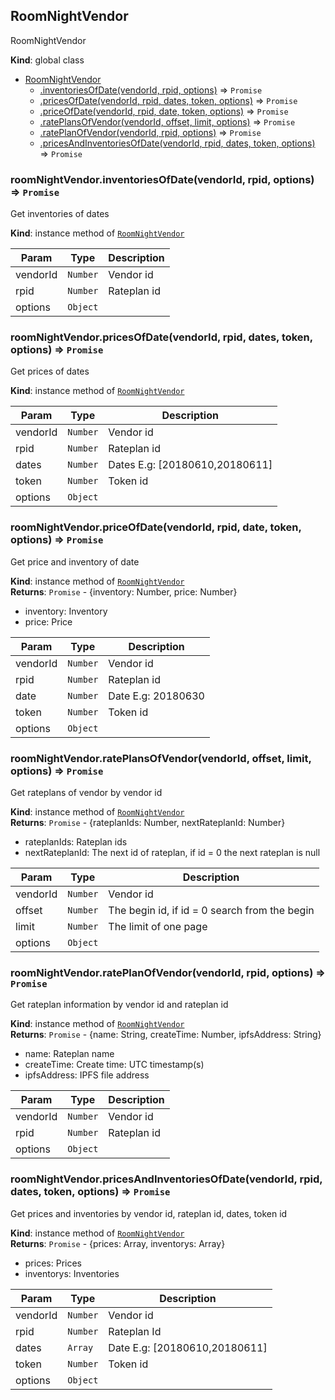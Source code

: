 <a name="RoomNightVendor"></a>

## RoomNightVendor
RoomNightVendor

**Kind**: global class  

* [RoomNightVendor](#RoomNightVendor)
    * [.inventoriesOfDate(vendorId, rpid, options)](#RoomNightVendor+inventoriesOfDate) ⇒ <code>Promise</code>
    * [.pricesOfDate(vendorId, rpid, dates, token, options)](#RoomNightVendor+pricesOfDate) ⇒ <code>Promise</code>
    * [.priceOfDate(vendorId, rpid, date, token, options)](#RoomNightVendor+priceOfDate) ⇒ <code>Promise</code>
    * [.ratePlansOfVendor(vendorId, offset, limit, options)](#RoomNightVendor+ratePlansOfVendor) ⇒ <code>Promise</code>
    * [.ratePlanOfVendor(vendorId, rpid, options)](#RoomNightVendor+ratePlanOfVendor) ⇒ <code>Promise</code>
    * [.pricesAndInventoriesOfDate(vendorId, rpid, dates, token, options)](#RoomNightVendor+pricesAndInventoriesOfDate) ⇒ <code>Promise</code>

<a name="RoomNightVendor+inventoriesOfDate"></a>

### roomNightVendor.inventoriesOfDate(vendorId, rpid, options) ⇒ <code>Promise</code>
Get inventories of dates

**Kind**: instance method of [<code>RoomNightVendor</code>](#RoomNightVendor)  

| Param | Type | Description |
| --- | --- | --- |
| vendorId | <code>Number</code> | Vendor id |
| rpid | <code>Number</code> | Rateplan id |
| options | <code>Object</code> |  |

<a name="RoomNightVendor+pricesOfDate"></a>

### roomNightVendor.pricesOfDate(vendorId, rpid, dates, token, options) ⇒ <code>Promise</code>
Get prices of dates

**Kind**: instance method of [<code>RoomNightVendor</code>](#RoomNightVendor)  

| Param | Type | Description |
| --- | --- | --- |
| vendorId | <code>Number</code> | Vendor id |
| rpid | <code>Number</code> | Rateplan id |
| dates | <code>Number</code> | Dates E.g: [20180610,20180611] |
| token | <code>Number</code> | Token id |
| options | <code>Object</code> |  |

<a name="RoomNightVendor+priceOfDate"></a>

### roomNightVendor.priceOfDate(vendorId, rpid, date, token, options) ⇒ <code>Promise</code>
Get price and inventory of date

**Kind**: instance method of [<code>RoomNightVendor</code>](#RoomNightVendor)  
**Returns**: <code>Promise</code> - {inventory: Number, price: Number}
* inventory: Inventory
* price: Price  

| Param | Type | Description |
| --- | --- | --- |
| vendorId | <code>Number</code> | Vendor id |
| rpid | <code>Number</code> | Rateplan id |
| date | <code>Number</code> | Date E.g: 20180630 |
| token | <code>Number</code> | Token id |
| options | <code>Object</code> |  |

<a name="RoomNightVendor+ratePlansOfVendor"></a>

### roomNightVendor.ratePlansOfVendor(vendorId, offset, limit, options) ⇒ <code>Promise</code>
Get rateplans of vendor by vendor id

**Kind**: instance method of [<code>RoomNightVendor</code>](#RoomNightVendor)  
**Returns**: <code>Promise</code> - {rateplanIds: Number, nextRateplanId: Number}
* rateplanIds: Rateplan ids
* nextRateplanId: The next id of rateplan, if id = 0 the next rateplan is null  

| Param | Type | Description |
| --- | --- | --- |
| vendorId | <code>Number</code> | Vendor id |
| offset | <code>Number</code> | The begin id, if id = 0 search from the begin |
| limit | <code>Number</code> | The limit of one page |
| options | <code>Object</code> |  |

<a name="RoomNightVendor+ratePlanOfVendor"></a>

### roomNightVendor.ratePlanOfVendor(vendorId, rpid, options) ⇒ <code>Promise</code>
Get rateplan information by vendor id and rateplan id

**Kind**: instance method of [<code>RoomNightVendor</code>](#RoomNightVendor)  
**Returns**: <code>Promise</code> - {name: String, createTime: Number, ipfsAddress: String}
* name: Rateplan name
* createTime: Create time: UTC timestamp(s)
* ipfsAddress: IPFS file address  

| Param | Type | Description |
| --- | --- | --- |
| vendorId | <code>Number</code> | Vendor id |
| rpid | <code>Number</code> | Rateplan id |
| options | <code>Object</code> |  |

<a name="RoomNightVendor+pricesAndInventoriesOfDate"></a>

### roomNightVendor.pricesAndInventoriesOfDate(vendorId, rpid, dates, token, options) ⇒ <code>Promise</code>
Get prices and inventories by vendor id, rateplan id, dates, token id

**Kind**: instance method of [<code>RoomNightVendor</code>](#RoomNightVendor)  
**Returns**: <code>Promise</code> - {prices: Array, inventorys: Array}
* prices: Prices
* inventorys: Inventories  

| Param | Type | Description |
| --- | --- | --- |
| vendorId | <code>Number</code> | Vendor id |
| rpid | <code>Number</code> | Rateplan Id |
| dates | <code>Array</code> | Date E.g: [20180610,20180611] |
| token | <code>Number</code> | Token id |
| options | <code>Object</code> |  |

